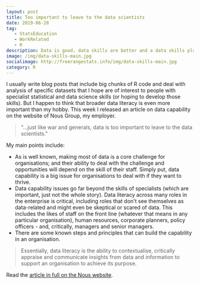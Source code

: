 ```yaml
---
layout: post
title: Too important to leave to the data scientists
date: 2019-06-28
tag: 
   - StatsEducation
   - WorkRelated
   - R
description: Data is good, data skills are better and a data skills plan is best.
image: /img/data-skills-main.jpg
socialimage: http://freerangestats.info/img/data-skills-main.jpg
category: R
---
```


I usually write blog posts that include big chunks of R code and deal with analysis of specific datasets that I hope are of interest to people with specialist statistical and data science skills (or hoping to develop those skills). But I happen to think that broader data literacy is even more important than my hobby. This week I released an article on data capability on the website of Nous Group, my employer. 
 
> "...just like war and generals, data is too important to leave to the data scientists."
 
My main points include:
 
- As is well known, making most of data is a core challenge for organisations; and their ability to deal with the challenge and opportunities will depend on the skill of their staff. Simply put, data capability is a big issue for organisations to deal with if they want to thrive.
- Data capability issues go far beyond the skills of specialists (which are important, just not the whole story).  Data literacy across many roles in the enterprise is critical, including roles that don't see themselves as data-related and might even be skeptical or scared of data. This includes the likes of staff on the front line (whatever that means in any particular organisation), human resources, corporate planners, policy officers - and, critically, managers and senior managers.
-  There are some known steps and principles that can build the capability in an organisation.
 
> Essentially, data literacy is the ability to contextualise, critically appraise and communicate insights from data and information to support an organisation to achieve its purpose.
 
Read the [article in full on the Nous website](https://www.nousgroup.com/insights/data-skills-plan-is-best/).
